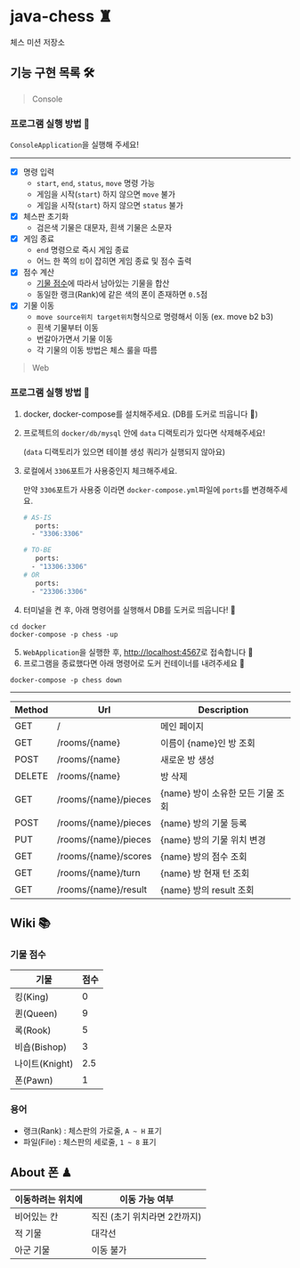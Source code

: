 # java-chess ♜

체스 미션 저장소

## 기능 구현 목록 🛠

> Console

### 프로그램 실행 방법 🏃

`ConsoleApplication`을 실행해 주세요!

---

- [x] 명령 입력
    - `start`, `end`, `status`, `move` 명령 가능
    - 게임을 시작(`start`) 하지 않으면 `move` 불가
    - 게임을 시작(`start`) 하지 않으면 `status` 불가
- [x] 체스판 초기화
    - 검은색 기물은 대문자, 흰색 기물은 소문자
- [x] 게임 종료
    - `end` 명령으로 즉시 게임 종료
    - 어느 한 쪽의 `킹`이 잡히면 게임 종료 및 점수 출력
- [x] 점수 계산
    - [기물 점수](#기물-점수)에 따라서 남아있는 기물을 합산
    - 동일한 랭크(Rank)에 같은 색의 폰이 존재하면 `0.5`점
- [x] 기물 이동
    - `move source위치 target위치`형식으로 명령해서 이동 (ex. move b2 b3)
    - 흰색 기물부터 이동
    - 번갈아가면서 기물 이동
    - 각 기물의 이동 방법은 체스 룰을 따름

> Web

### 프로그램 실행 방법 🏃

1. docker, docker-compose를 설치해주세요. (DB를 도커로 띄웁니다 🐳)
2. 프로젝트의 `docker/db/mysql` 안에 `data` 디랙토리가 있다면 삭제해주세요!

   (`data` 디랙토리가 있으면 테이블 생성 쿼리가 실행되지 않아요)
3. 로컬에서 `3306`포트가 사용중인지 체크해주세요.

   만약 `3306`포트가 사용중 이라면 `docker-compose.yml`파일에 `ports`를 변경해주세요.

    ```dockerfile
   # AS-IS
       ports:
      - "3306:3306"
   
   # TO-BE
       ports:
      - "13306:3306"
   # OR
       ports:
      - "23306:3306"
   ```


4. 터미널을 켠 후, 아래 명령어를 실행해서 DB를 도커로 띄웁니다! 🐳

```shell
cd docker
docker-compose -p chess -up
```

5. `WebApplication`을 실행한 후, [http://localhost:4567](http://localhost:4567)로 접속합니다 🤗
6. 프로그램을 종료했다면 아래 명령어로 도커 컨테이너를 내려주세요 👋
```shell
docker-compose -p chess down
```

---

| Method |           Url           |         Description         |
|--------|-------------------------|-----------------------------|
|GET     |/                        |메인 페이지                     |
|GET     |/rooms/{name}            |이름이 {name}인 방 조회          |
|POST    |/rooms/{name}            |새로운 방 생성                  |
|DELETE  |/rooms/{name}            |방 삭제                        |
|GET     |/rooms/{name}/pieces     |{name} 방이 소유한 모든 기물 조회  |
|POST    |/rooms/{name}/pieces     |{name} 방의 기물 등록           |
|PUT     |/rooms/{name}/pieces     |{name} 방의 기물 위치 변경       |
|GET     |/rooms/{name}/scores     |{name} 방의 점수 조회           |
|GET     |/rooms/{name}/turn       |{name} 방 현재 턴 조회          |
|GET     |/rooms/{name}/result     |{name} 방의 result 조회        |

## Wiki 📚

### 기물 점수

|     기물     |     점수     |
| ----------- | ----------- |
| 킹(King)     |  0         |
| 퀸(Queen)    |  9         |
| 록(Rook)     |  5         |
| 비숍(Bishop) |  3         |
| 나이트(Knight)|  2.5       |
| 폰(Pawn)     |  1         |

### 용어

- 랭크(Rank) : 체스판의 가로줄, `A ~ H` 표기
- 파일(File) : 체스판의 세로줄, `1 ~ 8` 표기

## About 폰 ♟

| 이동하려는 위치에 | 이동 가능 여부 |
|--------------|-------------|
|비어있는 칸      | 직진 (초기 위치라면 2칸까지)|
|적 기물         | 대각선       |
|아군 기물       | 이동 불가     |